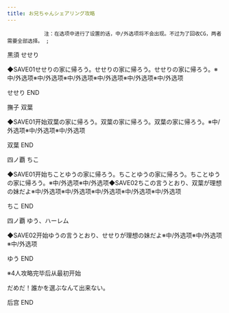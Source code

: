 ```yaml
---
title: お兄ちゃんシェアリング攻略
---
```


                注：在选项中进行了设置的话，中/外选项将不会出现。不过为了回收CG，两者需要全部选择。 ; 

黒須 せせり

◆SAVE01せせりの家に帰ろう。せせりの家に帰ろう。せせりの家に帰ろう。※中/外选项※中/外选项※中/外选项※中/外选项※中/外选项※中/外选项

せせり END

撫子 双葉

◆SAVE01开始双葉の家に帰ろう。双葉の家に帰ろう。双葉の家に帰ろう。※中/外选项※中/外选项※中/外选项

双葉 END

四ノ覇 ちこ

◆SAVE01开始ちことゆうの家に帰ろう。ちことゆうの家に帰ろう。ちことゆうの家に帰ろう。※中/外选项※中/外选项◆SAVE02ちこの言うとおり、双葉が理想の妹だよ※中/外选项※中/外选项※中/外选项※中/外选项※中/外选项

ちこ END

四ノ覇 ゆう、ハーレム

◆SAVE02开始ゆうの言うとおり、せせりが理想の妹だよ※中/外选项※中/外选项※中/外选项

ゆう END

※4人攻略完毕后从最初开始

だめだ！誰かを選ぶなんて出来ない。

后宫 END
              
